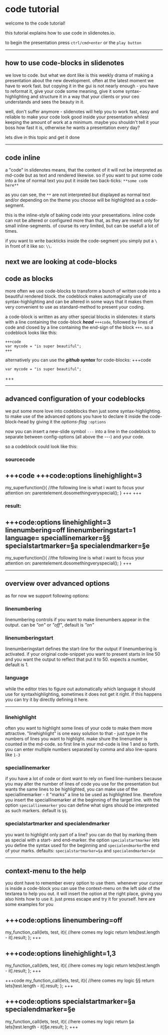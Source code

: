 # code tutorial
welcome to the code tutorial!

this tutorial explains how to use code in slidenotes.io.

to begin the presentation press `ctrl/cmd+enter` or the `play button`

---
## how to use code-blocks in slidenotes

we love to code. but what we dont like is this weekly drama of making a presentation about the new development. often at the latest moment we have to work fast. but copying it in the gui is not nearly enough - you have to reformat it, give your code some meaning, give it some syntax-highlighting and structure it in a way that your clients or your ceo understands and sees the beauty in it.

well, don't suffer anymore - slidenotes will help you to work fast, easy and reliable to make your code look good inside your presentation whilest keeping the amount of work at a minimum. maybe you shouldn't tell it your boss how fast it is, otherwise he wants a presentation every day?

lets dive in this topic and get it done

---
## code inline

a "code" in slidenotes means, that the content of it will not be interpreted as md-code but as text and rendered likewise.
so if you want to put some code into a line of normal text you put it inside two back-ticks: `**some code here**`

as you can see, the `**` are not interpreted but displayed as normal text and/or depending on the theme you choose will be highlighted as a code-segment.

this is the inline-style of baking code into your presentations. inline code can not be altered or configured more than that, as they are meant only for small inline-segments. of course its very limited, but can be usefull a lot of times.

if you want to write backticks inside the code-segment you simply put a `\ ` in front of it like so: `\\`.

next we are looking at code-blocks
---
## code as blocks

more often we use code-blocks to transform a bunch of written code into a beautiful rendered block. the codeblock makes automagically use of syntax-highlighting and can be altered in some ways that it makes them very convenient to use as standard-method to present your coding.

a code-block is written as any other special blocks in slidenotes: it starts with a line containing the code-block ***head*** `+++code`, followed by lines of code and closed by a line containing the end-sign of the block `+++`. so a codeblock looks like this:

```code
+++code
var mycode = "is super beautiful";
+++
```

alternatively you can use the ***github syntax*** for code-blocks:
+++code
```
var mycode = "is super beautiful";
```
+++

---
## advanced configuration of your codeblocks

we put some more love into codeblocks then just some syntax-highlighting. to make use of the advanced options you have to declare it inside the code-block-head by giving it the *options-flag* `:options`

now you can insert a new-slide symbol `---` into a line in the codeblock to separate between config-options (all above the ---)  and your code.

so a codeblock could look like this:

### sourcecode
+++code
 +++code:options
linehighlight=3
---
my_superfunction(){
  //the following line is what i want to focus your attention on:
  parentelement.dosomethingveryspecial();
}
 +++
+++

### result:
+++code:options
linehighlight=3
linenumbering=off
linenumberingstart=1
language=
speciallinemarker=§§
specialstartmarker=§a
specialendmarker=§e
---
my_superfunction(){
  //the following line is what i want to focus your attention on:
  parentelement.dosomethingveryspecial();
}
+++


---
## overview over advanced options

as for now we support following options:

### linenumbering
linenumbering controls if you want to make linenumbers appear in the output. can be *"on"* or *"off"*, default is *"on"*

### linenumberingstart
linenumberingstart defines the start-line for the output if linenumbering is activated. if your original code-snippet you want to present starts in line 50 and you want the output to reflect that put it to 50. expects a number, default is 1.

### language
while the editor tries to figure out automatically which language it should use for syntaxhighlighting, sometimes it does not get it right. if this happens you can try it by directly defining it here.

---

### linehighlight
often you want to highlight some lines of your code to make them more attractive. "linehighlight" is one easy solution to that - just type in the numbers of lines you want to highlight. make shure the linenumber is counted in the md-code. so first line in your md-code is line 1 and so forth.
you can enter multiple numbers separated by comma and also line-spans like `1-3`

### speciallinemarker
if you have a lot of code or dont want to rely on fixed line-numbers because you may alter the number of lines of code you use for the presentation but wants the same lines to be highlighted, you can make use of the speciallinemarker - it "marks" a line to be used as highlighted line. therefore you insert the speciallinemarker at the beginning of the target line. with the option `speciallinemarker` you can define what signs should be interpreted as such markers. default is `§§`.

### specialstartmarker and specialendmarker
you want to highlight only part of a line? you can do that by marking them as special with a start- and end-marker. the option `specialstartmarker` lets you define the syntax used for the beginning and `specialendmarker`the end of your marks.
defaults: `specialstartmarker=§a` and `specialendmarker=§e`

---
## context-menu to the help

you dont have to remember every option to use them. whenever your cursor is inside a code-block you can use the context-menu on the left side of the textarea to help you out. it will insert the option at the right place, giving you also hints how to use it. just press escape and try it for yourself.
here are some examples for you

+++code:options
linenumbering=off
---
my_function_call(lets, test, it){
 //here comes my logic
 return lets[test.length - it].result;
};
+++

+++code:options
linehighlight=1,3
---
my_function_call(lets, test, it){
 //here comes my logic
 return lets[test.length - it].result;
};
+++


+++code
my_function_call(lets, test, it){
 //here comes my logic
§§ return lets[test.length - it].result;
};
+++


+++code:options
specialstartmarker=§a
specialendmarker=§e
---
my_function_call(lets, test, it){
 //here comes my logic
 return §a lets[test.length - it]§e.result;
};
+++

